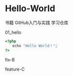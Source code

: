 # Hello-World
书籍 GitHub入门与实践 学习仓库

01_hello

```php
<?php
　　echo "Hello World！";
?>
```


fix-B

feature-C